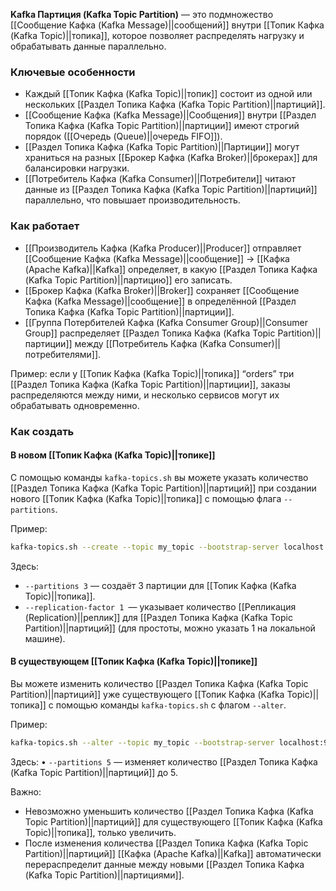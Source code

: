 **Kafka Партиция (Kafka Topic Partition)** — это подмножество [[Сообщение Кафка (Kafka Message)||сообщений]] внутри [[Топик Кафка (Kafka Topic)||топика]], которое позволяет распределять нагрузку и обрабатывать данные параллельно.


### Ключевые особенности

- Каждый [[Топик Кафка (Kafka Topic)||топик]] состоит из одной или нескольких [[Раздел Топика Кафка (Kafka Topic Partition)||партиций]].
- [[Сообщение Кафка (Kafka Message)||Сообщения]] внутри [[Раздел Топика Кафка (Kafka Topic Partition)||партиции]] имеют строгий порядок ([[Очередь (Queue)||очередь FIFO]]).
- [[Раздел Топика Кафка (Kafka Topic Partition)||Партиции]] могут храниться на разных [[Брокер Кафка (Kafka Broker)||брокерах]] для балансировки нагрузки.
- [[Потребитель Кафка (Kafka Consumer)||Потребители]] читают данные из [[Раздел Топика Кафка (Kafka Topic Partition)||партиций]] параллельно, что повышает производительность.


### Как работает

- [[Производитель Кафка (Kafka Producer)||Producer]] отправляет [[Сообщение Кафка (Kafka Message)||сообщение]] → [[Кафка (Apache Kafka)||Kafka]] определяет, в какую [[Раздел Топика Кафка (Kafka Topic Partition)||партицию]] его записать.
- [[Брокер Кафка (Kafka Broker)||Broker]] сохраняет [[Сообщение Кафка (Kafka Message)||сообщение]] в определённой [[Раздел Топика Кафка (Kafka Topic Partition)||партиции]].
- [[Группа Потербителей Кафка (Kafka Consumer Group)||Consumer Group]] распределяет [[Раздел Топика Кафка (Kafka Topic Partition)||партиции]] между [[Потребитель Кафка (Kafka Consumer)||потребителями]].

Пример: если у [[Топик Кафка (Kafka Topic)||топика]] “orders” три [[Раздел Топика Кафка (Kafka Topic Partition)||партиции]], заказы распределяются между ними, и несколько сервисов могут их обрабатывать одновременно.


### Как создать

#### В новом [[Топик Кафка (Kafka Topic)||топике]]

С помощью команды `kafka-topics.sh` вы можете указать количество [[Раздел Топика Кафка (Kafka Topic Partition)||партиций]] при создании нового [[Топик Кафка (Kafka Topic)||топика]] с помощью флага `--partitions`.

Пример:

```bash
kafka-topics.sh --create --topic my_topic --bootstrap-server localhost:9092 --partitions 3 --replication-factor 1
```

Здесь:
- `--partitions 3` — создаёт 3 партиции для [[Топик Кафка (Kafka Topic)||топика]].
- `--replication-factor 1 `— указывает количество [[Репликация (Replication)||реплик]] для [[Раздел Топика Кафка (Kafka Topic Partition)||партиций]] (для простоты, можно указать 1 на локальной машине).

#### В существующем [[Топик Кафка (Kafka Topic)||топике]]

Вы можете изменить количество [[Раздел Топика Кафка (Kafka Topic Partition)||партиций]] уже существующего [[Топик Кафка (Kafka Topic)||топика]] с помощью команды `kafka-topics.sh` с флагом `--alter`.

Пример:

```bash
kafka-topics.sh --alter --topic my_topic --bootstrap-server localhost:9092 --partitions 5
```

Здесь:
• `--partitions 5` — изменяет количество [[Раздел Топика Кафка (Kafka Topic Partition)||партиций]] до 5.


Важно:

- Невозможно уменьшить количество [[Раздел Топика Кафка (Kafka Topic Partition)||партиций]] для существующего [[Топик Кафка (Kafka Topic)||топика]], только увеличить.
- После изменения количества [[Раздел Топика Кафка (Kafka Topic Partition)||партиций]] [[Кафка (Apache Kafka)||Kafka]] автоматически перераспределит данные между новыми [[Раздел Топика Кафка (Kafka Topic Partition)||партициями]].